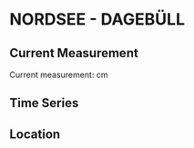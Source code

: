 # NORDSEE - DAGEBÜLL

## Current Measurement

Current measurement: <Value topic="rivers/pegel-online/NORDSEE/DAGEBÜLL/measurementValue"/> cm

## Time Series

<TimeSeries topic="rivers/pegel-online/NORDSEE/DAGEBÜLL/measurementValue" period="week" />

## Location

<WorldMap>
  <Marker lat="54.73050734605736" lon="8.686972819574338" labelTopic="rivers/pegel-online/NORDSEE/DAGEBÜLL" />
</WorldMap>
